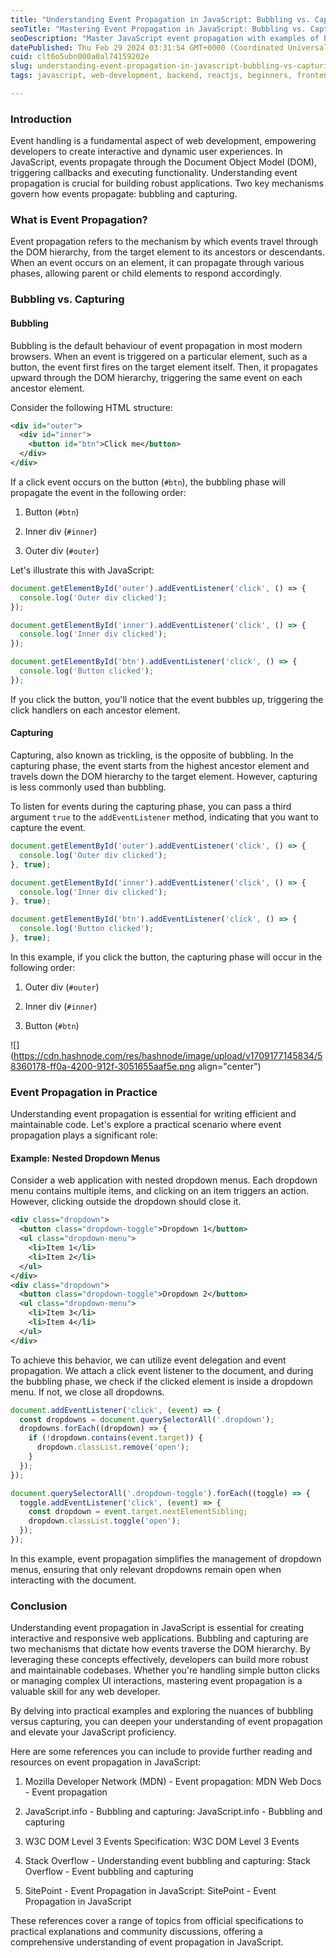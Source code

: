 ```yaml
---
title: "Understanding Event Propagation in JavaScript: Bubbling vs. Capturing Explained"
seoTitle: "Mastering Event Propagation in JavaScript: Bubbling vs. Capturing "
seoDescription: "Master JavaScript event propagation with examples of bubbling vs. capturing. Explore MDN, JavaScript.info, and W3C references for in-depth learning."
datePublished: Thu Feb 29 2024 03:31:54 GMT+0000 (Coordinated Universal Time)
cuid: clt6o5ubn000a0al74159202e
slug: understanding-event-propagation-in-javascript-bubbling-vs-capturing-explained
tags: javascript, web-development, backend, reactjs, beginners, frontend-development

---
```


### Introduction

Event handling is a fundamental aspect of web development, empowering developers to create interactive and dynamic user experiences. In JavaScript, events propagate through the Document Object Model (DOM), triggering callbacks and executing functionality. Understanding event propagation is crucial for building robust applications. Two key mechanisms govern how events propagate: bubbling and capturing.

### What is Event Propagation?

Event propagation refers to the mechanism by which events travel through the DOM hierarchy, from the target element to its ancestors or descendants. When an event occurs on an element, it can propagate through various phases, allowing parent or child elements to respond accordingly.

### Bubbling vs. Capturing

#### Bubbling

Bubbling is the default behaviour of event propagation in most modern browsers. When an event is triggered on a particular element, such as a button, the event first fires on the target element itself. Then, it propagates upward through the DOM hierarchy, triggering the same event on each ancestor element.

Consider the following HTML structure:

```xml
<div id="outer">
  <div id="inner">
    <button id="btn">Click me</button>
  </div>
</div>
```

If a click event occurs on the button (`#btn`), the bubbling phase will propagate the event in the following order:

1. Button (`#btn`)
    
2. Inner div (`#inner`)
    
3. Outer div (`#outer`)
    

Let's illustrate this with JavaScript:

```javascript
document.getElementById('outer').addEventListener('click', () => {
  console.log('Outer div clicked');
});

document.getElementById('inner').addEventListener('click', () => {
  console.log('Inner div clicked');
});

document.getElementById('btn').addEventListener('click', () => {
  console.log('Button clicked');
});
```

If you click the button, you'll notice that the event bubbles up, triggering the click handlers on each ancestor element.

#### Capturing

Capturing, also known as trickling, is the opposite of bubbling. In the capturing phase, the event starts from the highest ancestor element and travels down the DOM hierarchy to the target element. However, capturing is less commonly used than bubbling.

To listen for events during the capturing phase, you can pass a third argument `true` to the `addEventListener` method, indicating that you want to capture the event.

```javascript
document.getElementById('outer').addEventListener('click', () => {
  console.log('Outer div clicked');
}, true);

document.getElementById('inner').addEventListener('click', () => {
  console.log('Inner div clicked');
}, true);

document.getElementById('btn').addEventListener('click', () => {
  console.log('Button clicked');
}, true);
```

In this example, if you click the button, the capturing phase will occur in the following order:

1. Outer div (`#outer`)
    
2. Inner div (`#inner`)
    
3. Button (`#btn`)
    

![](https://cdn.hashnode.com/res/hashnode/image/upload/v1709177145834/58360178-ff0a-4200-912f-3051655aaf5e.png align="center")

### Event Propagation in Practice

Understanding event propagation is essential for writing efficient and maintainable code. Let's explore a practical scenario where event propagation plays a significant role:

#### Example: Nested Dropdown Menus

Consider a web application with nested dropdown menus. Each dropdown menu contains multiple items, and clicking on an item triggers an action. However, clicking outside the dropdown should close it.

```xml
<div class="dropdown">
  <button class="dropdown-toggle">Dropdown 1</button>
  <ul class="dropdown-menu">
    <li>Item 1</li>
    <li>Item 2</li>
  </ul>
</div>
<div class="dropdown">
  <button class="dropdown-toggle">Dropdown 2</button>
  <ul class="dropdown-menu">
    <li>Item 3</li>
    <li>Item 4</li>
  </ul>
</div>
```

To achieve this behavior, we can utilize event delegation and event propagation. We attach a click event listener to the document, and during the bubbling phase, we check if the clicked element is inside a dropdown menu. If not, we close all dropdowns.

```javascript
document.addEventListener('click', (event) => {
  const dropdowns = document.querySelectorAll('.dropdown');
  dropdowns.forEach((dropdown) => {
    if (!dropdown.contains(event.target)) {
      dropdown.classList.remove('open');
    }
  });
});

document.querySelectorAll('.dropdown-toggle').forEach((toggle) => {
  toggle.addEventListener('click', (event) => {
    const dropdown = event.target.nextElementSibling;
    dropdown.classList.toggle('open');
  });
});
```

In this example, event propagation simplifies the management of dropdown menus, ensuring that only relevant dropdowns remain open when interacting with the document.

### Conclusion

Understanding event propagation in JavaScript is essential for creating interactive and responsive web applications. Bubbling and capturing are two mechanisms that dictate how events traverse the DOM hierarchy. By leveraging these concepts effectively, developers can build more robust and maintainable codebases. Whether you're handling simple button clicks or managing complex UI interactions, mastering event propagation is a valuable skill for any web developer.

By delving into practical examples and exploring the nuances of bubbling versus capturing, you can deepen your understanding of event propagation and elevate your JavaScript proficiency.

Here are some references you can include to provide further reading and resources on event propagation in JavaScript:

1. Mozilla Developer Network (MDN) - Event propagation: MDN Web Docs - Event propagation
    
2. JavaScript.info - Bubbling and capturing: JavaScript.info - Bubbling and capturing
    
3. W3C DOM Level 3 Events Specification: W3C DOM Level 3 Events
    
4. Stack Overflow - Understanding event bubbling and capturing: Stack Overflow - Event bubbling and capturing
    
5. SitePoint - Event Propagation in JavaScript: SitePoint - Event Propagation in JavaScript
    

These references cover a range of topics from official specifications to practical explanations and community discussions, offering a comprehensive understanding of event propagation in JavaScript.